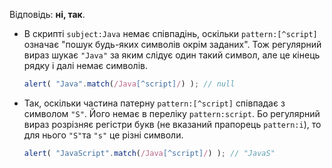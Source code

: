 Відповідь: **ні, так**.

- В скрипті `subject:Java` немає співпадінь, оскільки `pattern:[^script]` означає "пошук будь-яких символів окрім заданих". Тож регулярний вираз шукає `"Java"` за яким слідує один такий символ, але це кінець рядку і далі немає символів.

    ```js run
    alert( "Java".match(/Java[^script]/) ); // null
    ```
- Так, оскільки частина патерну `pattern:[^script]` співпадає з символом `"S"`. Його немає в переліку `pattern:script`. Бо регулярний вираз розрізняє регістри букв (не вказаний прапорець `pattern:i`), то для нього `"S"`та `"s"` це різні символи.

    ```js run
    alert( "JavaScript".match(/Java[^script]/) ); // "JavaS"
    ```
